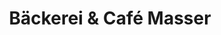 ---
title: "Bäckerei & Café Masser"
url: /sankt-johann-im-saggautal/baeckerei-und-cafe-masser/
shop: Bäckerei
---